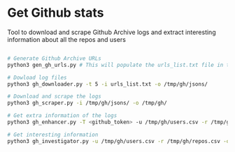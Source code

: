# Get Github stats

Tool to download and scrape Github Archive logs and extract interesting information about all the repos and users


```bash

# Generate Github Archive URLs
python3 gen_gh_urls.py # This will populate the urls_list.txt file in the local directory

# Dowload log files
python3 gh_downloader.py -t 5 -i urls_list.txt -o /tmp/gh/jsons/

# Download and scrape the logs
python3 gh_scraper.py -i /tmp/gh/jsons/ -o /tmp/gh/

# Get extra information of the logs
python3 gh_enhancer.py -T <github_token> -u /tmp/gh/users.csv -r /tmp/gh/repos.csv -o /tmp/gh/

# Get interesting information
python3 gh_investigator.py -u /tmp/gh/users.csv -r /tmp/gh/repos.csv -o /tmp/gh/
```
